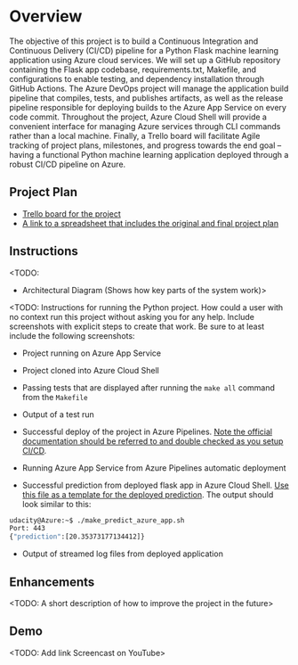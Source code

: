 # Overview

The objective of this project is to build a Continuous Integration and Continuous Delivery (CI/CD) pipeline for a Python Flask machine learning application using Azure cloud services. We will set up a GitHub repository containing the Flask app codebase, requirements.txt, Makefile, and configurations to enable testing, and dependency installation through GitHub Actions. The Azure DevOps project will manage the application build pipeline that compiles, tests, and publishes artifacts, as well as the release pipeline responsible for deploying builds to the Azure App Service on every code commit. Throughout the project, Azure Cloud Shell will provide a convenient interface for managing Azure services through CLI commands rather than a local machine. Finally, a Trello board will facilitate Agile tracking of project plans, milestones, and progress towards the end goal – having a functional Python machine learning application deployed through a robust CI/CD pipeline on Azure.

## Project Plan

- [Trello board for the project](https://trello.com/b/9BHSmOlW/udacity-azure-devops)
- [A link to a spreadsheet that includes the original and final project plan](https://docs.google.com/spreadsheets/d/1ohsrg94yfSTMTPFFl39RV9vqDnqTWKN5t-fX1UCNDCI/edit?usp=sharing)

## Instructions

<TODO:

- Architectural Diagram (Shows how key parts of the system work)>

<TODO: Instructions for running the Python project. How could a user with no context run this project without asking you for any help. Include screenshots with explicit steps to create that work. Be sure to at least include the following screenshots:

- Project running on Azure App Service

- Project cloned into Azure Cloud Shell

- Passing tests that are displayed after running the `make all` command from the `Makefile`

- Output of a test run

- Successful deploy of the project in Azure Pipelines. [Note the official documentation should be referred to and double checked as you setup CI/CD](https://docs.microsoft.com/en-us/azure/devops/pipelines/ecosystems/python-webapp?view=azure-devops).

- Running Azure App Service from Azure Pipelines automatic deployment

- Successful prediction from deployed flask app in Azure Cloud Shell. [Use this file as a template for the deployed prediction](https://github.com/udacity/nd082-Azure-Cloud-DevOps-Starter-Code/blob/master/C2-AgileDevelopmentwithAzure/project/starter_files/flask-sklearn/make_predict_azure_app.sh).
  The output should look similar to this:

```bash
udacity@Azure:~$ ./make_predict_azure_app.sh
Port: 443
{"prediction":[20.35373177134412]}
```

- Output of streamed log files from deployed application

>

## Enhancements

<TODO: A short description of how to improve the project in the future>

## Demo

<TODO: Add link Screencast on YouTube>
